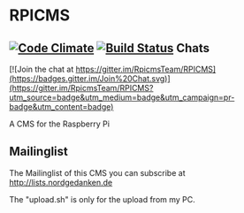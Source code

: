 RPICMS
======

[![Code Climate](https://codeclimate.com/github/RpicmsTeam/RPICMS/badges/gpa.svg)](https://codeclimate.com/github/RpicmsTeam/RPICMS) 
[![Build Status](https://travis-ci.org/RpicmsTeam/RPICMS.svg?branch=master)](https://travis-ci.org/RpicmsTeam/RPICMS)
Chats
-----
[![Join the chat at https://gitter.im/RpicmsTeam/RPICMS](https://badges.gitter.im/Join%20Chat.svg)](https://gitter.im/RpicmsTeam/RPICMS?utm_source=badge&utm_medium=badge&utm_campaign=pr-badge&utm_content=badge)

A CMS for the Raspberry Pi

Mailinglist
-----------
The Mailinglist of this CMS you can subscribe at http://lists.nordgedanken.de

The "upload.sh" is only for the upload from my PC.
